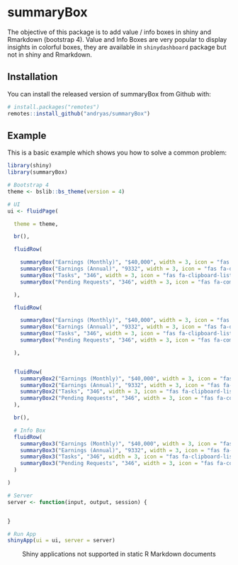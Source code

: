 
<!-- README.md is generated from README.Rmd. Please edit that file -->

# summaryBox

<!-- badges: start -->
<!-- badges: end -->

The objective of this package is to add value / info boxes in shiny and
Rmarkdown (bootstrap 4). Value and Info Boxes are very popular to
display insights in colorful boxes, they are available in
`shinydashboard` package but not in shiny and Rmarkdown.

## Installation

You can install the released version of summaryBox from Github with:

``` r
# install.packages("remotes")
remotes::install_github("andryas/summaryBox")
```

## Example

This is a basic example which shows you how to solve a common problem:

``` r
library(shiny)
library(summaryBox)

# Bootstrap 4
theme <- bslib::bs_theme(version = 4)

# UI
ui <- fluidPage(

  theme = theme,

  br(),

  fluidRow(

    summaryBox("Earnings (Monthly)", "$40,000", width = 3, icon = "fas fa-calendar", style = "info"),
    summaryBox("Earnings (Annual)", "9332", width = 3, icon = "fas fa-dollar-sign", style = "success"),
    summaryBox("Tasks", "346", width = 3, icon = "fas fa-clipboard-list", style = "danger"),
    summaryBox("Pending Requests", "346", width = 3, icon = "fas fa-comments", style = "primary")

  ),

  fluidRow(

    summaryBox("Earnings (Monthly)", "$40,000", width = 3, icon = "fas fa-calendar", style = "info", border = "bottom"),
    summaryBox("Earnings (Annual)", "9332", width = 3, icon = "fas fa-dollar-sign", style = "success", border = "bottom"),
    summaryBox("Tasks", "346", width = 3, icon = "fas fa-clipboard-list", style = "danger", border = "bottom"),
    summaryBox("Pending Requests", "346", width = 3, icon = "fas fa-comments", style = "primary", border = "bottom")

  ),


  fluidRow(
    summaryBox2("Earnings (Monthly)", "$40,000", width = 3, icon = "fas fa-calendar", style = "info"),
    summaryBox2("Earnings (Annual)", "9332", width = 3, icon = "fas fa-dollar-sign", style = "success"),
    summaryBox2("Tasks", "346", width = 3, icon = "fas fa-clipboard-list", style = "danger"),
    summaryBox2("Pending Requests", "346", width = 3, icon = "fas fa-comments", style = "primary")
  ),

  br(),

  # Info Box
  fluidRow(
    summaryBox3("Earnings (Monthly)", "$40,000", width = 3, icon = "fas fa-calendar", style = "info"),
    summaryBox3("Earnings (Annual)", "9332", width = 3, icon = "fas fa-dollar-sign", style = "success"),
    summaryBox3("Tasks", "346", width = 3, icon = "fas fa-clipboard-list", style = "danger"),
    summaryBox3("Pending Requests", "346", width = 3, icon = "fas fa-comments", style = "primary")
  )

)

# Server
server <- function(input, output, session) {


}

# Run App
shinyApp(ui = ui, server = server)
```

<div style="width: 100% ; height: 400px ; text-align: center; box-sizing: border-box; -moz-box-sizing: border-box; -webkit-box-sizing: border-box;" class="muted well">Shiny applications not supported in static R Markdown documents</div>
